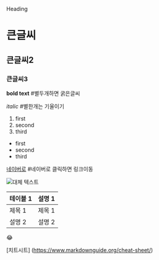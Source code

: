 Heading

# 큰글씨
## 큰글씨2
### 큰글씨3

**bold text** #별두개하면 굵은글씨

*italic* #별한개는 기울이기

1. first
2. second
3. third

- first
- second
- third


[네이버로](https://www.naver.com) #네이버로 클릭하면 링크이동

![대체 텍스트](image.jpg)

| 테이블 1 | 설명 1 |
| -------- | --------- |
| 제목 1 | 제목 1 |
| 설명 2 | 설명 2 |

:joy:

[치트시트]
(https://www.markdownguide.org/cheat-sheet/)

